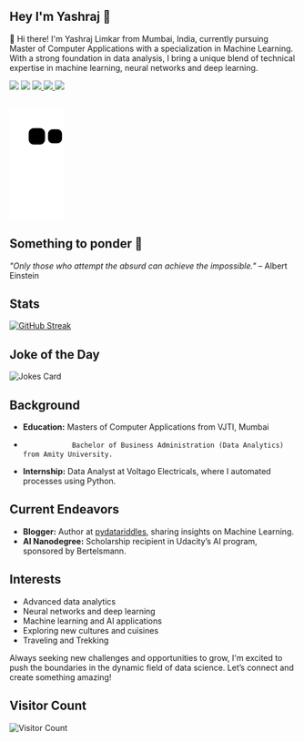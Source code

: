 
## Hey I'm Yashraj 👋

👋 Hi there! I'm Yashraj Limkar from Mumbai, India, currently pursuing Master of Computer Applications with a specialization in Machine Learning. With a strong foundation in data analysis, I bring a unique blend of technical expertise in machine learning, neural networks and deep learning.


<div> 
  <a href="https://www.linkedin.com/in/yashrajlimkar" target="_blank"><img src="https://img.shields.io/badge/-LinkedIn-%230077B5?style=for-the-badge&logo=linkedin&logoColor=white" target="_blank"></a> 
  <a href = "mailto: yashraj1416@gmail.com"><img src="https://img.shields.io/badge/-Gmail-%23333?style=for-the-badge&logo=gmail&logoColor=white" target="_blank"></a>
 
<a href="https://therealyash.github.io" target="_blank">
  <img src="https://img.shields.io/badge/-Website-%23333?style=for-the-badge&logo=globe&logoColor=white">
</a>

<a href="(https://medium.com/@therealyash)" target="_blank">
  <img src="https://img.shields.io/badge/-Medium Blog-%23333?style=for-the-badge&logo=globe&logoColor=white">
</a>

<a href="(https://pydatariddles.com)" target="_blank">
  <img src="https://img.shields.io/badge/-PyDataRiddles-%23333?style=for-the-badge&logo=globe&logoColor=white">
</a>


 </br>
</br>

  ![Snake animation](https://github.com/therealyash/therealyash/blob/main/github-contribution-grid-snake.svg)


## Something to ponder 🌟 

_"Only those who attempt the absurd can achieve the impossible."_ – Albert Einstein


## **Stats**

[![GitHub Streak](https://streak-stats.demolab.com/?user=therealyash)](https://git.io/streak-stats)




## Joke of the Day
<!-- Markdown -->

![Jokes Card](https://readme-jokes.vercel.app/api)


## **Background**
- **Education:**  Masters of Computer Applications from VJTI, Mumbai
-                 Bachelor of Business Administration (Data Analytics) from Amity University.
- **Internship:** Data Analyst at Voltago Electricals, where I automated processes using Python.

## **Current Endeavors**
- **Blogger:** Author at [pydatariddles](https://pydatariddles.com), sharing insights on Machine Learning.
- **AI Nanodegree:** Scholarship recipient in Udacity’s AI program, sponsored by Bertelsmann.

## **Interests**
- Advanced data analytics
- Neural networks and deep learning
- Machine learning and AI applications
- Exploring new cultures and cuisines
- Traveling and Trekking



Always seeking new challenges and opportunities to grow, I'm excited to push the boundaries in the dynamic field of data science. Let’s connect and create something amazing!


## **Visitor Count**

![Visitor Count](https://profile-counter.glitch.me/{therealyash}/count.svg)

